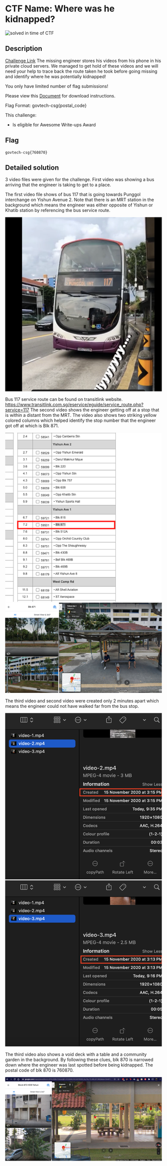 # CTF Name: Where was he kidnapped?
![solved in time of CTF](https://img.shields.io/badge/solved-in%20time%20of%20CTF-brightgreen.svg) 

## Description
[Challenge Link](https://play.cat1.stf-2020.alttablabs.sg/game/cki97dbjd0pkv0884b2lrlvu2)
The missing engineer stores his videos from his phone in his private cloud servers. We managed to get hold of these videos and we will need your help to trace back the route taken he took before going missing and identify where he was potentially kidnapped!

You only have limited number of flag submissions!

Please view this [Document](https://public-download-files-1w4tlnkelo-stf-cat-1.s3-ap-southeast-1.amazonaws.com/OSINT+Challenges.zip) for download instructions.

Flag Format: govtech-csg{postal_code}

This challenge:
- Is eligible for Awesome Write-ups Award

## Flag
```
govtech-csg{760870}
```

## Detailed solution
3 video files were given for the challenge.
First video was showing a bus arriving that the engineer is taking to get to a place. 

The first video file shows of bus 117 that is going towards Punggol interchange on Yishun Avenue 2. Note that there is an MRT station in the background which means the engineer was either opposite of Yishun or Khatib station by referencing the bus service route.


![image](./1.png)


Bus 117 service route can be found on transitlink website.
https://www.transitlink.com.sg/eservice/eguide/service_route.php?service=117
The second video shows the engineer getting off at a stop that is within a distant from the MRT. The video also shows two striking yellow colored columns which helped identify the stop number that the engineer got off at which is Blk 871.


![image](./2.png)
![image](./3.png)


The third video and second video were created only 2 minutes apart which means the engineer could not have walked far from the bus stop. 


![image](./4.png)
![image](./5.png)

The third video also shows a void deck with a table and a community garden in the background. By following these clues, blk 870 is narrowed down where the engineer was last spotted before being kidnapped. The postal code of blk 870 is 760870.


![image](./6.png)